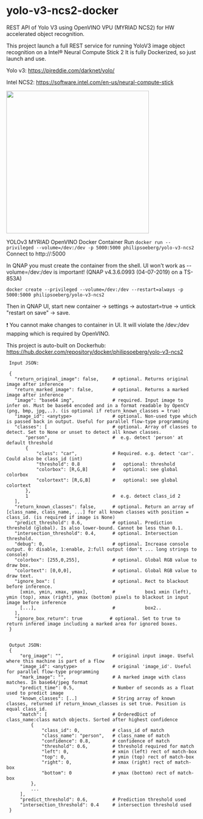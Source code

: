 # yolo-v3-ncs2-docker
REST API of Yolo V3 using OpenVINO VPU (MYRIAD NCS2) for HW accelerated object recognition.

This project launch a full REST service for running YoloV3 image object recognition on a Intel® Neural Compute Stick 2
It is fully Dockerized, so just launch and use.

Yolo v3: https://pjreddie.com/darknet/yolo/

Intel NCS2: https://software.intel.com/en-us/neural-compute-stick

<img src="https://software.intel.com/sites/default/files/managed/13/ca/NCS2-specs.png" width="375px">

YOLOv3 MYRIAD OpenVINO Docker Container
Run `docker run --privileged --volume=/dev:/dev -p 5000:5000 philipsoeberg/yolo-v3-ncs2`
Connect to http://<ip>:5000


In QNAP you must create the container from the shell. UI won't work as --volume=/dev:/dev is important! (QNAP v4.3.6.0993 (04-07-2019) on a TS-853A)

`docker create --privileged --volume=/dev:/dev --restart=always -p 5000:5000 philipsoeberg/yolo-v3-ncs2`

Then in QNAP UI, start new container -> settings -> autostart=true -> untick "restart on save" -> save.

:exclamation: You cannot make changes to container in UI. It will violate the /dev:/dev mapping which is required by OpenVINO.

This project is auto-built on Dockerhub: https://hub.docker.com/repository/docker/philipsoeberg/yolo-v3-ncs2

```
 Input JSON:

 {
   "return_original_image": false,     # optional. Returns original image after inference
   "return_marked_image": false,       # optional. Returns a marked image after inference
   "image": "base64 img",              # required. Input image to infer on. Must be base64 encoded and in a format readable by OpenCV (png, bmp, jpg,..). (is optional if return_known_classes = true)
   "image_id": <anytype>               # optional. Non-used type which is passed back in output. Useful for parallel flow-type programming
   "classes": [                        # optional. Array of classes to detect. Set to None or unset to detect all known classes.
       "person",                       #  e.g. detect 'person' at default threshold
       {
           "class": "car",             # Required. e.g. detect 'car'. Could also be class_id (int)
           "threshold": 0.8            #   optional: threshold
           "colorbox": [R,G,B]         #   optional: see global colorbox
           "colortext": [R,G,B]        #   optional: see global colortext
       },
       1                               #  e.g. detect class_id 2
   ],
   "return_known_classes": false,      # optional. Return an array of [class_name, class_name, ...] for all known classes with position = class_id. (is required if image is None)
   "predict_threshold": 0.6,           # optional. Prediction threshold (global). Is also lower-bound. Cannot be less than 0.1.
   "intersection_threshold": 0.4,      # optional. Intersection threshold.
   "debug": 0,                         # optional. Increase console output. 0: disable, 1:enable, 2:full output (don't ... long strings to console)
   "colorbox": [255,0,255],            # optional. Global RGB value to draw box.
   "colortext": [0,0,0],               # optional. Global RGB value to draw text.
   "ignore_box": [                     # optional. Rect to blackout before inference.
     [xmin, ymin, xmax, ymax],         #           box1 xmin (left), ymin (top), xmax (right), ymax (bottom) pixels to blackout in input image before inference
     [...],                            #           box2..
   ],
   "ignore_box_return": true          # optional. Set to true to return infered image including a marked area for ignored boxes.
 }


 Output JSON:
 {
     "org_image": "",                  # original input image. Useful where this machine is part of a flow
     "image_id": <anytype>             # original 'image_id'. Useful for parallel flow-type programming
     "mark_image": "",                 # A marked image with class matches. In base64/jpeg format
     "predict_time": 0.5,              # Number of seconds as a float used to predict image
     "known_classes": [..]             # String array of known classes, returned if return_known_classes is set true. Position is equal class_id.
     "match": [                        # OrderedDict of class_name:class match objects. Sorted after highest confidence
         {
             "class_id": 0,            # class_id of match
             "class_name": "person",   # class_name of match
             "confidence": 0.8,        # confidence of match
             "threshold": 0.6,         # threshold required for match
             "left": 0,                # xmin (left) rect of match-box
             "top": 0,                 # ymin (top) rect of match-box
             "right": 0,               # xmax (right) rect of match-box
             "bottom": 0               # ymax (bottom) rect of match-box
         },
         ...
     ],
     "predict_threshold": 0.6,         # Prediction threshold used
     "intersection_threshold": 0.4     # intersection threshold used
 }
```

